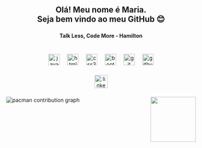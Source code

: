 <h2 align="center">Olá! Meu nome é Maria.<br>Seja bem vindo ao meu GitHub 😊</h2>

###

<h4 align="center">Talk Less, Code More - Hamilton</h4>

###

<br clear="both">

<div align="center">
  <img src="https://cdn.jsdelivr.net/gh/devicons/devicon/icons/javascript/javascript-original.svg" height="30" alt="javascript logo"  />
  <img width="12" />
  <img src="https://cdn.jsdelivr.net/gh/devicons/devicon/icons/html5/html5-original.svg" height="30" alt="html5 logo"  />
  <img width="12" />
  <img src="https://cdn.jsdelivr.net/gh/devicons/devicon/icons/css3/css3-original.svg" height="30" alt="css3 logo"  />
  <img width="12" />
  <img src="https://cdn.jsdelivr.net/gh/devicons/devicon/icons/bootstrap/bootstrap-original.svg" height="30" alt="bootstrap logo"  />
  <img width="12" />
  <img src="https://cdn.jsdelivr.net/gh/devicons/devicon/icons/git/git-original.svg" height="30" alt="git logo"  />
  <img width="12" />
  <img src="https://cdn.jsdelivr.net/gh/devicons/devicon/icons/github/github-original.svg" height="30" alt="github logo"  />
</div>

###

<div align="center">
  <img src="https://img.shields.io/static/v1?message=LinkedIn&logo=linkedin&label=&color=0077B5&logoColor=white&labelColor=&style=for-the-badge" height="35" alt="linkedin logo"  />
</div>

###

<img align="right" height="120" src="https://i.pinimg.com/originals/20/19/9c/20199c4c3a268222c4cf3cef0d423c17.gif"  />

###

<picture>
  <source media="(prefers-color-scheme: dark)" srcset="https://raw.githubusercontent.com/maria-brito15/maria-brito15/output/pacman-contribution-graph-dark.svg">
  <source media="(prefers-color-scheme: light)" srcset="https://raw.githubusercontent.com/maria-brito15/maria-brito15/output/pacman-contribution-graph.svg">
  <img alt="pacman contribution graph" src="https://raw.githubusercontent.com/maria-brito15/maria-brito15/output/pacman-contribution-graph.svg">
</picture>

###
